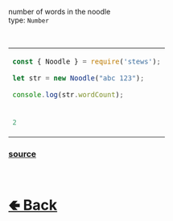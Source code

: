 number of words in the noodle<br>
type: `Number`

<br>

<table>
<tr>
<td>

```js
const { Noodle } = require('stews');

let str = new Noodle("abc 123");

console.log(str.wordCount);
```

</td>
<tr>
<td>

```js
2
```

</td>
</table>

### [source](https://github.com/shysolocup/stews/blob/main/src/Noodle/properties/wordCount.js)

<br> <h1> [🢀 Back](https://github.com/shysolocup/stews/wiki/Noodle-properties) </h1>